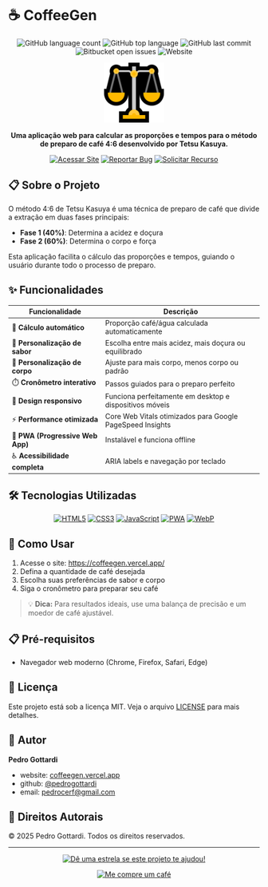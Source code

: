 # ☕ CoffeeGen

<div align="center">

![GitHub language count](https://img.shields.io/github/languages/count/pedrogottardi/tetsukasuya)
![GitHub top language](https://img.shields.io/github/languages/top/pedrogottardi/tetsukasuya)
![GitHub last commit](https://img.shields.io/github/last-commit/pedrogottardi/tetsukasuya)
![Bitbucket open issues](https://img.shields.io/github/issues/pedrogottardi/tetsukasuya)
![Website](https://img.shields.io/website?url=https%3A%2F%2Fcoffeegen.vercel.app)

<img src="images/balance.png" alt="CoffeeGen Logo" width="120"/>

**Uma aplicação web para calcular as proporções e tempos para o método de preparo de café 4:6 desenvolvido por Tetsu Kasuya.**

<a href="https://coffeegen.vercel.app/" target="_blank"><img src="https://img.shields.io/badge/🌐_Acessar_Site-4285F4?style=for-the-badge" alt="Acessar Site"/></a>
<a href="https://github.com/pedrogottardi/tetsukasuya/issues" target="_blank"><img src="https://img.shields.io/badge/📝_Reportar_Bug-FF5252?style=for-the-badge" alt="Reportar Bug"/></a>
<a href="https://github.com/pedrogottardi/tetsukasuya/issues" target="_blank"><img src="https://img.shields.io/badge/✨_Solicitar_Recurso-00C853?style=for-the-badge" alt="Solicitar Recurso"/></a>

</div>

## 📋 Sobre o Projeto

O método 4:6 de Tetsu Kasuya é uma técnica de preparo de café que divide a extração em duas fases principais:
- **Fase 1 (40%)**: Determina a acidez e doçura
- **Fase 2 (60%)**: Determina o corpo e força

Esta aplicação facilita o cálculo das proporções e tempos, guiando o usuário durante todo o processo de preparo.

## ✨ Funcionalidades

| Funcionalidade | Descrição |
|----------------|-----------|
| 🧮 **Cálculo automático** | Proporção café/água calculada automaticamente |
| 🍋 **Personalização de sabor** | Escolha entre mais acidez, mais doçura ou equilibrado |
| 💪 **Personalização de corpo** | Ajuste para mais corpo, menos corpo ou padrão |
| ⏱️ **Cronômetro interativo** | Passos guiados para o preparo perfeito |
| 📱 **Design responsivo** | Funciona perfeitamente em desktop e dispositivos móveis |
| ⚡ **Performance otimizada** | Core Web Vitals otimizados para Google PageSpeed Insights |
| 🔄 **PWA (Progressive Web App)** | Instalável e funciona offline |
| ♿ **Acessibilidade completa** | ARIA labels e navegação por teclado |

## 🛠️ Tecnologias Utilizadas

<div align="center">

[![HTML5](https://img.shields.io/badge/HTML5-E34F26?style=for-the-badge&logo=html5&logoColor=white)](https://developer.mozilla.org/pt-BR/docs/Web/HTML)
[![CSS3](https://img.shields.io/badge/CSS3-1572B6?style=for-the-badge&logo=css3&logoColor=white)](https://developer.mozilla.org/pt-BR/docs/Web/CSS)
[![JavaScript](https://img.shields.io/badge/JavaScript-F7DF1E?style=for-the-badge&logo=javascript&logoColor=black)](https://developer.mozilla.org/pt-BR/docs/Web/JavaScript)
[![PWA](https://img.shields.io/badge/PWA-5A0FC8?style=for-the-badge&logo=pwa&logoColor=white)](https://web.dev/progressive-web-apps/)
[![WebP](https://img.shields.io/badge/WebP-4285F4?style=for-the-badge&logo=google&logoColor=white)](https://developers.google.com/speed/webp)

</div>

## 🚀 Como Usar

1. Acesse o site: <a href="https://coffeegen.vercel.app/" target="_blank">https://coffeegen.vercel.app/</a>
2. Defina a quantidade de café desejada
3. Escolha suas preferências de sabor e corpo
4. Siga o cronômetro para preparar seu café

> 💡 **Dica:** Para resultados ideais, use uma balança de precisão e um moedor de café ajustável.

## 📋 Pré-requisitos

- Navegador web moderno (Chrome, Firefox, Safari, Edge)

## 📝 Licença

Este projeto está sob a licença MIT. Veja o arquivo <a href="LICENSE" target="_blank">LICENSE</a> para mais detalhes.

## 👤 Autor



**Pedro Gottardi**

- website: <a href="https://coffeegen.vercel.app/" target="_blank">coffeegen.vercel.app</a>
- github: <a href="https://github.com/pedrogottardi" target="_blank">@pedrogottardi</a>
- email: <a href="mailto:pedrocerf@gmail.com" target="_blank">pedrocerf@gmail.com</a>

## 📄 Direitos Autorais

© 2025 Pedro Gottardi. Todos os direitos reservados.

---

<div align="center">

<a href="https://github.com/pedrogottardi/tetsukasuya" target="_blank"><img src="https://img.shields.io/badge/⭐️_Dê_uma_estrela-FFD700?style=for-the-badge" alt="Dê uma estrela se este projeto te ajudou!"/></a>

<a href="https://ko-fi.com/pedrogott" target="_blank"><img src="https://img.shields.io/badge/Me%20compre%20um%20café-FF5E5B?style=for-the-badge&logo=ko-fi&logoColor=white" alt="Me compre um café" /></a>

</div>
